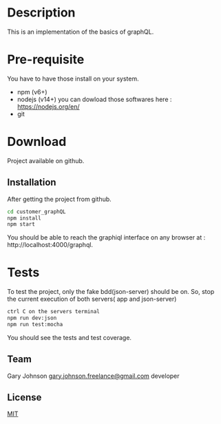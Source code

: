 # Description

This is an implementation of the basics of graphQL.

# Pre-requisite

You have to have those install on your system.
- npm (v6+)
- nodejs (v14+)
you can dowload those softwares here : https://nodejs.org/en/
- git

# Download

Project available on github.


## Installation

After getting the project from github.

```bash
cd customer_graphQL
npm install
npm start
```

You should be able to reach the graphiql interface on any browser at : http://localhost:4000/graphql.


# Tests

To test the project, only the fake bdd(json-server) should be on.
So, stop the current execution of both servers( app and json-server)
```bash
ctrl C on the servers terminal
npm run dev:json
npm run test:mocha
```

You should see the tests and test coverage.

## Team

Gary Johnson <gary.johnson.freelance@gmail.com> developer


## License
[MIT](https://choosealicense.com/licenses/mit/)
